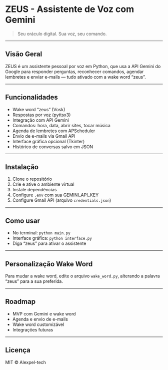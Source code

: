 # ZEUS - Assistente de Voz com Gemini

> Seu oráculo digital. Sua voz, seu comando.

---

## Visão Geral

ZEUS é um assistente pessoal por voz em Python, que usa a API Gemini do Google para responder perguntas, reconhecer comandos, agendar lembretes e enviar e-mails — tudo ativado com a wake word “zeus”.

---

## Funcionalidades

- Wake word “zeus” (Vosk)
- Respostas por voz (pyttsx3)
- Integração com API Gemini
- Comandos: hora, data, abrir sites, tocar música
- Agenda de lembretes com APScheduler
- Envio de e-mails via Gmail API
- Interface gráfica opcional (Tkinter)
- Histórico de conversas salvo em JSON

---

## Instalação

1. Clone o repositório  
2. Crie e ative o ambiente virtual  
3. Instale dependências  
4. Configure `.env` com sua GEMINI_API_KEY  
5. Configure Gmail API (arquivo `credentials.json`)  

---

## Como usar

- No terminal: `python main.py`  
- Interface gráfica: `python interface.py`  
- Diga “zeus” para ativar o assistente

---

## Personalização Wake Word

Para mudar a wake word, edite o arquivo `wake_word.py`, alterando a palavra “zeus” para a sua preferida.

---

## Roadmap

- MVP com Gemini e wake word  
- Agenda e envio de e-mails  
- Wake word customizável  
- Integrações futuras

---

## Licença

MIT © Alexpel-tech
